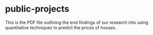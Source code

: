 # public-projects
This is the PDF file outlining the end findings of our research into using quantitative techniques to predict the prices of houses.

